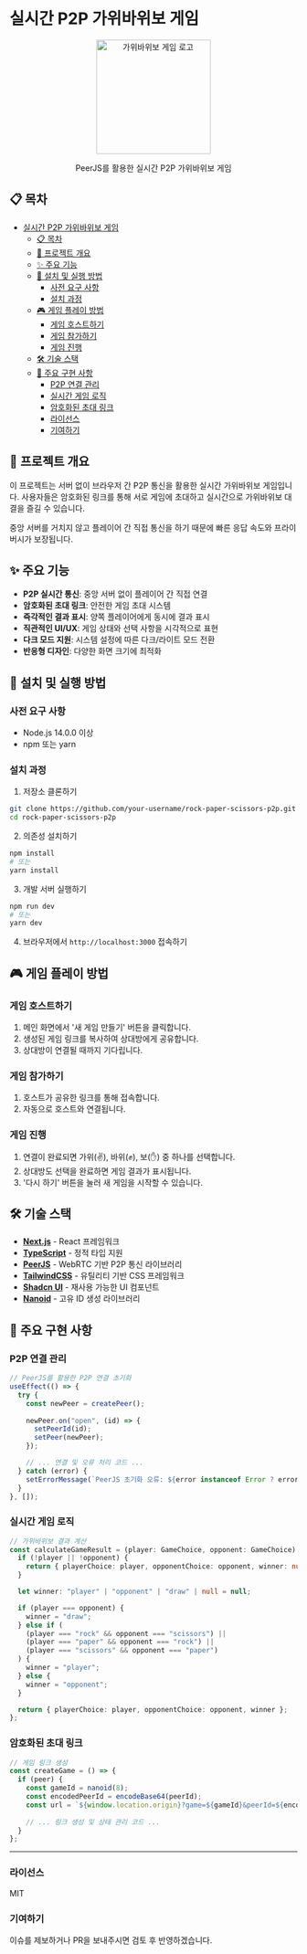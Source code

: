 # 실시간 P2P 가위바위보 게임

<p align="center">
  <img alt="가위바위보 게임 로고" src="https://cdn-icons-png.flaticon.com/512/6832/6832051.png" width="200">
</p>

<p align="center">
  PeerJS를 활용한 실시간 P2P 가위바위보 게임
</p>

## 📋 목차
- [실시간 P2P 가위바위보 게임](#실시간-p2p-가위바위보-게임)
  - [📋 목차](#-목차)
  - [📝 프로젝트 개요](#-프로젝트-개요)
  - [✨ 주요 기능](#-주요-기능)
  - [🚀 설치 및 실행 방법](#-설치-및-실행-방법)
    - [사전 요구 사항](#사전-요구-사항)
    - [설치 과정](#설치-과정)
  - [🎮 게임 플레이 방법](#-게임-플레이-방법)
    - [게임 호스트하기](#게임-호스트하기)
    - [게임 참가하기](#게임-참가하기)
    - [게임 진행](#게임-진행)
  - [🛠️ 기술 스택](#️-기술-스택)
  - [🧩 주요 구현 사항](#-주요-구현-사항)
    - [P2P 연결 관리](#p2p-연결-관리)
    - [실시간 게임 로직](#실시간-게임-로직)
    - [암호화된 초대 링크](#암호화된-초대-링크)
    - [라이선스](#라이선스)
    - [기여하기](#기여하기)

## 📝 프로젝트 개요

이 프로젝트는 서버 없이 브라우저 간 P2P 통신을 활용한 실시간 가위바위보 게임입니다. 사용자들은 암호화된 링크를 통해 서로 게임에 초대하고 실시간으로 가위바위보 대결을 즐길 수 있습니다.

중앙 서버를 거치지 않고 플레이어 간 직접 통신을 하기 때문에 빠른 응답 속도와 프라이버시가 보장됩니다.

## ✨ 주요 기능

- **P2P 실시간 통신**: 중앙 서버 없이 플레이어 간 직접 연결
- **암호화된 초대 링크**: 안전한 게임 초대 시스템
- **즉각적인 결과 표시**: 양쪽 플레이어에게 동시에 결과 표시
- **직관적인 UI/UX**: 게임 상태와 선택 사항을 시각적으로 표현
- **다크 모드 지원**: 시스템 설정에 따른 다크/라이트 모드 전환
- **반응형 디자인**: 다양한 화면 크기에 최적화

## 🚀 설치 및 실행 방법

### 사전 요구 사항
- Node.js 14.0.0 이상
- npm 또는 yarn

### 설치 과정

1. 저장소 클론하기
```bash
git clone https://github.com/your-username/rock-paper-scissors-p2p.git
cd rock-paper-scissors-p2p
```

2. 의존성 설치하기
```bash
npm install
# 또는
yarn install
```

3. 개발 서버 실행하기
```bash
npm run dev
# 또는
yarn dev
```

4. 브라우저에서 `http://localhost:3000` 접속하기

## 🎮 게임 플레이 방법

### 게임 호스트하기
1. 메인 화면에서 '새 게임 만들기' 버튼을 클릭합니다.
2. 생성된 게임 링크를 복사하여 상대방에게 공유합니다.
3. 상대방이 연결될 때까지 기다립니다.

### 게임 참가하기
1. 호스트가 공유한 링크를 통해 접속합니다.
2. 자동으로 호스트와 연결됩니다.

### 게임 진행
1. 연결이 완료되면 가위(✌️), 바위(✊), 보(✋) 중 하나를 선택합니다.
2. 상대방도 선택을 완료하면 게임 결과가 표시됩니다.
3. '다시 하기' 버튼을 눌러 새 게임을 시작할 수 있습니다.

## 🛠️ 기술 스택

- **[Next.js](https://nextjs.org/)** - React 프레임워크
- **[TypeScript](https://www.typescriptlang.org/)** - 정적 타입 지원
- **[PeerJS](https://peerjs.com/)** - WebRTC 기반 P2P 통신 라이브러리
- **[TailwindCSS](https://tailwindcss.com/)** - 유틸리티 기반 CSS 프레임워크
- **[Shadcn UI](https://ui.shadcn.com/)** - 재사용 가능한 UI 컴포넌트
- **[Nanoid](https://github.com/ai/nanoid)** - 고유 ID 생성 라이브러리

## 🧩 주요 구현 사항

### P2P 연결 관리
```typescript
// PeerJS를 활용한 P2P 연결 초기화
useEffect(() => {
  try {
    const newPeer = createPeer();
    
    newPeer.on("open", (id) => {
      setPeerId(id);
      setPeer(newPeer);
    });

    // ... 연결 및 오류 처리 코드 ...
  } catch (error) {
    setErrorMessage(`PeerJS 초기화 오류: ${error instanceof Error ? error.message : String(error)}`);
  }
}, []);
```

### 실시간 게임 로직
```typescript
// 가위바위보 결과 계산
const calculateGameResult = (player: GameChoice, opponent: GameChoice): GameResult => {
  if (!player || !opponent) {
    return { playerChoice: player, opponentChoice: opponent, winner: null };
  }

  let winner: "player" | "opponent" | "draw" | null = null;

  if (player === opponent) {
    winner = "draw";
  } else if (
    (player === "rock" && opponent === "scissors") ||
    (player === "paper" && opponent === "rock") ||
    (player === "scissors" && opponent === "paper")
  ) {
    winner = "player";
  } else {
    winner = "opponent";
  }

  return { playerChoice: player, opponentChoice: opponent, winner };
};
```

### 암호화된 초대 링크
```typescript
// 게임 링크 생성
const createGame = () => {
  if (peer) {
    const gameId = nanoid(8);
    const encodedPeerId = encodeBase64(peerId);
    const url = `${window.location.origin}?game=${gameId}&peerId=${encodedPeerId}`;
    
    // ... 링크 생성 및 상태 관리 코드 ...
  }
};
```

---

### 라이선스
MIT

### 기여하기
이슈를 제보하거나 PR을 보내주시면 검토 후 반영하겠습니다.
